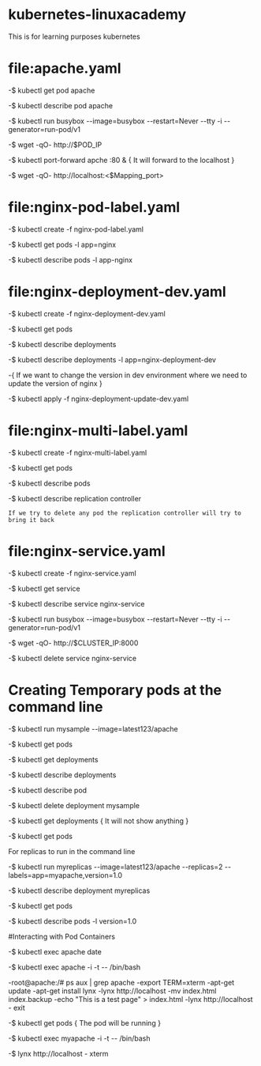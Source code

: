 # kubernetes-linuxacademy
This is for learning purposes kubernetes
# file:apache.yaml

  -$ kubectl get pod apache
  
  -$ kubectl describe pod apache
  
  -$ kubectl run busybox --image=busybox --restart=Never --tty -i --generator=run-pod/v1
  
  -$ wget -qO- http://$POD_IP
  
  -$ kubectl port-forward apche :80 & { It will forward to the localhost }
  
  -$ wget -qO- http://localhost:<$Mapping_port>
  
# file:nginx-pod-label.yaml

  -$ kubectl create -f nginx-pod-label.yaml
  
  -$ kubectl get pods -l app=nginx
  
  -$ kubectl describe pods -l app-nginx
  
# file:nginx-deployment-dev.yaml

  -$ kubectl create -f nginx-deployment-dev.yaml
  
  -$ kubectl get pods
  
  -$ kubectl describe deployments
  
  -$ kubectl describe deployments -l app=nginx-deployment-dev
  
  -{ If we want to change the version in dev environment where we need to update the version of nginx } 
    
  -$ kubectl apply -f nginx-deployment-update-dev.yaml
  
# file:nginx-multi-label.yaml
  
  -$ kubectl create -f nginx-multi-label.yaml
  
  -$ kubectl get pods
  
  -$ kubectl describe pods
  
  -$ kubectl describe replication controller
  
    If we try to delete any pod the replication controller will try to bring it back

# file:nginx-service.yaml

 -$ kubectl create -f nginx-service.yaml
 
 -$ kubectl get service 
 
 -$ kubectl describe service nginx-service
 
 -$ kubectl run busybox --image=busybox --restart=Never --tty -i --generator=run-pod/v1
 
 -$ wget -qO- http://$CLUSTER_IP:8000
 
 -$ kubectl delete service nginx-service
 
# Creating Temporary pods at the command line

 -$ kubectl run mysample --image=latest123/apache 
 
 -$ kubectl get pods
 
 -$ kubectl get deployments
 
 -$ kubectl describe deployments 
 
 -$ kubectl describe pod <running pod>
 
 -$ kubectl delete deployment mysample
 
 -$ kubectl get deployments { It will not show anything }
 
 -$ kubectl get pods
 
  For replicas to run in the command line 
  
  -$ kubectl run myreplicas --image=latest123/apache --replicas=2 --labels=app=myapache,version=1.0
  
  -$ kubectl describe deployment myreplicas
  
  -$ kubectl get pods
  
  -$ kubectl describe pods -l version=1.0
  
  #Interacting with Pod Containers
  
  -$ kubectl exec apache date
  
  -$ kubectl exec apache -i -t -- /bin/bash
  
  -root@apache:/# ps aux | grep apache
    -export TERM=xterm
    -apt-get update
    -apt-get install lynx
    -lynx http://localhost
    -mv index.html index.backup
    -echo "This is a test page" > index.html
    -lynx http://localhost
    - exit
    
  -$ kubectl get pods { The pod will be running }
  
  -$ kubectl exec myapache -i -t -- /bin/bash
  
  -$ lynx http://localhost
     - xterm
